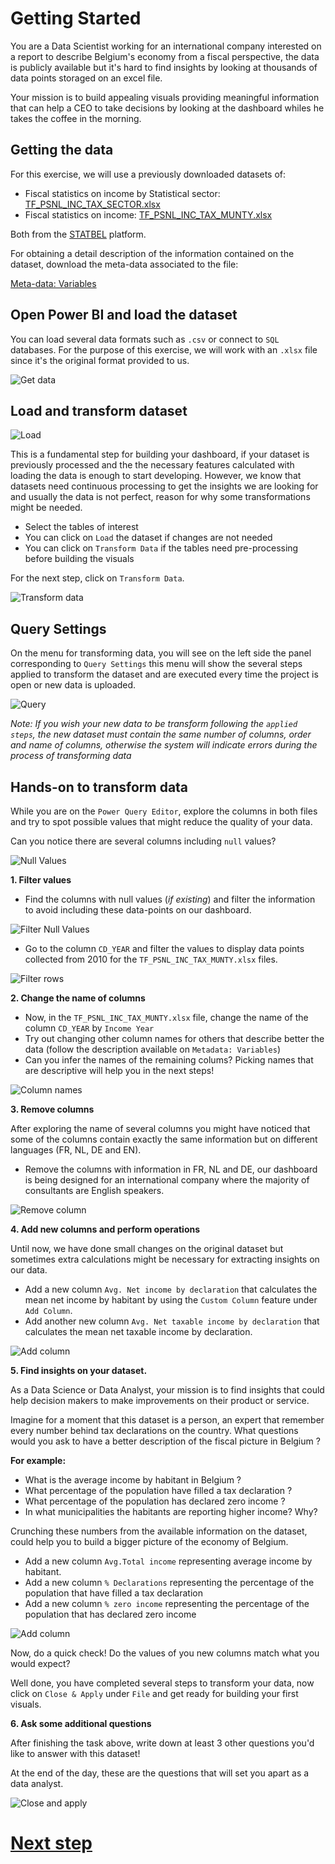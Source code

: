 # Getting Started

You are a Data Scientist working for an international company interested on a report to describe Belgium's economy from a fiscal perspective, the data is publicly available but it's hard to find insights by looking at thousands of data points storaged on an excel file. 

Your mission is to build appealing visuals providing meaningful information that can help a CEO to take decisions by looking at the dashboard whiles he takes the coffee in the morning.

## Getting the data 


For this exercise, we will use a previously downloaded datasets of:

- Fiscal statistics on income by Statistical sector:  [TF_PSNL_INC_TAX_SECTOR.xlsx](./data/TF_PSNL_INC_TAX_SECTOR.xlsx)
- Fiscal statistics on income: [TF_PSNL_INC_TAX_MUNTY.xlsx](./data/TF_PSNL_INC_TAX_MUNTY.xlsx) 


Both from the [STATBEL](https://statbel.fgov.be/en/open-data/) platform. 

For obtaining a detail description of the information contained on the dataset, download the meta-data associated to the file:

[Meta-data: Variables](./data/Columns%20descriptions%20(partial).xlsx)

## Open Power BI and load the dataset

You can load several data formats such as `.csv` or connect to `SQL` databases. For the purpose of this exercise, we will work with an `.xlsx` file since it's the original format provided to us.

![Get data](./assets/data.gif)

## Load and transform dataset

![Load](./assets/load_data.gif)

This is a fundamental step for building your dashboard, if your dataset is previously processed and the the necessary features calculated with loading the data is enough to start developing. However, we know that datasets need continuous processing to get the insights we are looking for and usually the data is not perfect, reason for why some transformations might be needed.

- Select the tables of interest
- You can click on `Load` the dataset if changes are not needed
- You can click on `Transform Data` if the tables need pre-processing before building the visuals

For the next step, click on `Transform Data`.


![Transform data](./assets/transform.gif)

## Query Settings

On the menu for transforming data, you will see on the left side the panel corresponding to `Query Settings` this menu will show the several steps applied to transform the dataset  and are executed every time the project is open or new data is uploaded.

![Query](./assets/query_settings.png)

_Note: If you wish your new data to be transform following the `applied steps`, the new dataset must contain the same number of columns, order and name of columns, otherwise the system will indicate errors during the process of transforming data_

## Hands-on to transform data

While you are on the `Power Query Editor`, explore the columns in both files and try to spot possible values that might reduce the quality of your data.

Can you notice there are several columns including `null` values?


![Null Values](./assets/null_values.png)


**1. Filter values**

- Find the columns with null values (_if existing_) and filter the information to avoid including these data-points on our dashboard.

![Filter Null Values](./assets/filter_null.gif)

- Go to the column `CD_YEAR` and filter the values to display data points collected from 2010 for the `TF_PSNL_INC_TAX_MUNTY.xlsx` files.

![Filter rows](./assets/filter_rows.gif)


**2. Change the name of columns**

- Now, in the `TF_PSNL_INC_TAX_MUNTY.xlsx` file, change the name of the column `CD_YEAR` by `Income Year`
- Try out changing other column names for others that describe better the data (follow the description available on `Metadata: Variables`)
- Can you infer the names of the remaining colums? Picking names that are descriptive will help you in the next steps!

![Column names](./assets/column_name.gif)


**3. Remove columns**

After exploring the name of several columns you might have noticed that some of the columns contain exactly the same information but on different languages (FR, NL, DE and EN).

- Remove the columns with information in FR, NL and DE, our dashboard is being designed for an international company where the majority of consultants are English speakers.

![Remove column](./assets/remove_column.gif)


**4. Add new columns and perform operations**

Until now, we have done small changes on the original dataset but sometimes extra calculations might be necessary for extracting insights on our data.

- Add a new column `Avg. Net income by declaration` that calculates the mean net income by habitant by using the `Custom Column` feature under `Add Column`.
- Add another new column `Avg. Net taxable income by declaration` that calculates the mean net taxable income by declaration.

![Add column](./assets/avg_net_income.gif)


**5. Find insights on your dataset.**

As a Data Science or Data Analyst, your mission is to find insights that could help decision makers to make improvements on their product or service.

Imagine for a moment that this dataset is a person, an expert that remember every number behind tax declarations on the country. What questions would you ask to have a better description of the fiscal picture in Belgium ? 

**For example:**

- What is the average income by habitant in Belgium ?
- What percentage of the population have filled a tax declaration ?
- What percentage of the population has declared zero income ?
- In what municipalities the habitants are reporting higher income? Why?

Crunching these numbers from the available information on the dataset, could help you to build a bigger picture of the economy of Belgium.

- Add a new column `Avg.Total income` representing average income by habitant.
- Add a new column `% Declarations` representing the percentage of the population that have filled a tax declaration
- Add a new column `% zero income` representing the percentage of the population that has declared zero income

![Add column](./assets/percentage.gif)

Now, do a quick check! Do the values of you new columns match what you would expect?

Well done, you have completed several steps to transform your data, now click on `Close & Apply` under `File` and get ready for building your first visuals.

**6. Ask some additional questions**

After finishing the task above, write down at least 3 other questions you'd like to answer with this dataset! 

At the end of the day, these are the questions that will set you apart as a data analyst.

![Close and apply](./assets/close_apply.gif)


# [Next step](./03.First_dashboard.md)
